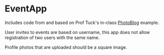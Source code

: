 # EventApp

Includes code from and based on Prof Tuck's in-class [PhotoBlog](https://github.com/NatTuck/photo_blog/) example.

User invites to events are based on username, this app does not allow registration of two users with the same name.


Profile photos that are uploaded should be a square image. 
